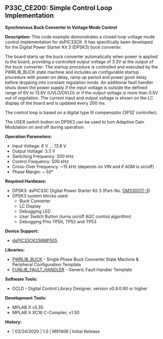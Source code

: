 ## P33C_CE200: Simple Control Loop Implementation
**Synchronous Buck Converter in Voltage Mode Control**

**Description:**
This code example demonstrates a closed loop voltage mode control implementation for dsPIC33CK. It has specifically been developed for the Digital Power Starter Kit 3 (DPSK3) buck converter.

The board starts up the buck converter automatically when power is applied to the board, providing a controlled output voltage of 3.3V at the output of the buck converter. The startup procedure is controlled and executed by the PWRLIB_BUCK state machine and includes an configurable startup procedure with power-on delay, ramp up period and power good delay before dropping into constant regulation mode. An additional fault handler shuts down the power supply if the input voltage is outside the defined range of 6V to 13.8V (UVLO/OVLO) or if the output voltage is more than 0.5V out of regulation. The current input and output voltage is shown on the LC display of the board and is updated every 200 ms.

The control loop is based on a digital type III compensator (3P3Z controller). 

The USER switch button on DPSK3 can be used to turn Adaptive Gain Modulation on and off during operation.

**Operation Parameters:**
  * Input Voltage: 6 V ... 13.8 V
  * Output Voltage: 3.3 V
  * Switching Frequency:	500 kHz
  * Control Frequency:	500 kHz
  * Cross-Over Frequency: ~15 kHz (depends on VIN and if AGM is on/off)
  * Phase Margin: ~ 50°

**Required Hardware:** 
  * DPSK3: dsPIC33C Digital Power Starter Kit 3 (Part-No. [DM330017-3](https://www.microchip.com/dm330017-3))
  * DPSK3 system blocks used:
    * Buck Converter
    * LC Display
    * Debugging LED
    * User Switch Button (turns on/off AGC control algorithm)
    * Debugging Pins TP50, TP52 and TP53

**Device Support:**
  * [dsPIC33CK256MP505](https://www.microchip.com/dsPIC33CK256MP505)
  
**Libraries:**
  * [PWRLIB_BUCK](https://bitbucket.microchip.com/projects/MCU16ASMPSL/repos/pwrlib_buck/browse) - Single Phase Buck Converter State Machine & Peripheral Configuration Template
  * [FUNLIB_FAULT_HANDLER](https://bitbucket.microchip.com/projects/MCU16ASMPSL/repos/funlib_faulthandler/browse) - Generic Fault Handler Template

**Software Tools:**
  * DCLD - Digital Control Library Designer, version v0.9.0.90 or higher

**Development Tools:**
  * MPLAB X v5.35
  * MPLAB X XC16 C-Compiler, v1.50

**History:**
  * | 03/24/2020  | 1.0  |  M91406  | Initial Release

